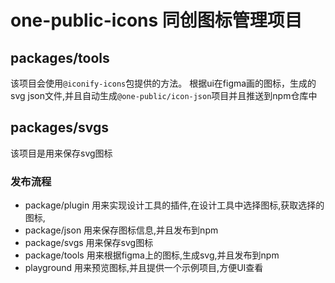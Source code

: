 # one-public-icons 同创图标管理项目

## packages/tools 
 该项目会使用`@iconify-icons`包提供的方法。 根据ui在figma画的图标，生成的svg json文件,并且自动生成`@one-public/icon-json`项目并且推送到npm仓库中


## packages/svgs

  该项目是用来保存svg图标



### 发布流程
  <!-- ui 在 figma 上设计图标，然后点击 one-public-icon-plugin 插件,点击预览，
这个时候创建一个beta分支，并发送到github上，同时，github里面有一个监听beta分支的改变，触发actions。
运行相应的脚本：脚本步骤，下载当前分支并且下载figma上的图标，生成@one-public/icon-json@beta版本的包并且推送
同时运行 playground包提供的build方法，发布到vercel中。因为此包是用当前文件中的icon-json包，所以可以获取到所有的图标。
同时在插件上展示示例项目地址，UI确定没有问题之后，点击发布按钮

  发布功能
将 beta 分支的代码合并到master分支，然后将包的版本改为正式版本。然后再次运行playground中的build，将包发布到vercel中，同时提示发布成功 -->

 - package/plugin 用来实现设计工具的插件,在设计工具中选择图标,获取选择的图标,
 - package/json 用来保存图标信息,并且发布到npm
 - package/svgs 用来保存svg图标
 - package/tools 用来根据figma上的图标,生成svg,并且发布到npm
 - playground 用来预览图标,并且提供一个示例项目,方便UI查看
